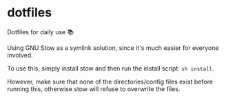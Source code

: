 # dotfiles

Dotfiles for daily use 📚

Using GNU Stow as a symlink solution, since it's much easier for everyone
involved.

To use this, simply install stow and then run the install script:
`sh install`.

However, make sure that none of the directories/config files exist before
running this, otherwise stow will refuse to overwrite the files.
